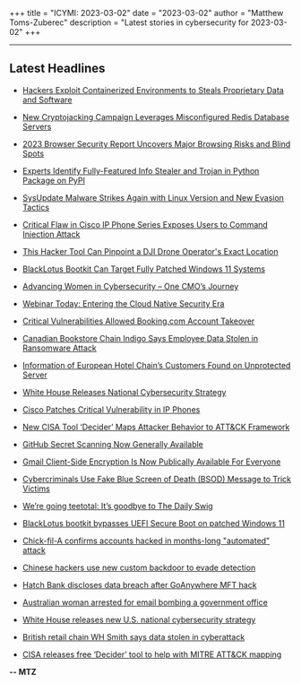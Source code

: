 +++
title = "ICYMI: 2023-03-02"
date = "2023-03-02"
author = "Matthew Toms-Zuberec"
description = "Latest stories in cybersecurity for 2023-03-02"
+++

---------------------------------------------------------------------------
## Latest Headlines
- [Hackers Exploit Containerized Environments to Steals Proprietary Data and Software](https://thehackernews.com/2023/03/hackers-exploit-containerized.html)

- [New Cryptojacking Campaign Leverages Misconfigured Redis Database Servers](https://thehackernews.com/2023/03/new-cryptojacking-campaign-leverages.html)

- [2023 Browser Security Report Uncovers Major Browsing Risks and Blind Spots](https://thehackernews.com/2023/03/2023-browser-security-report-uncovers.html)

- [Experts Identify Fully-Featured Info Stealer and Trojan in Python Package on PyPI](https://thehackernews.com/2023/03/experts-identify-fully-featured-info.html)

- [SysUpdate Malware Strikes Again with Linux Version and New Evasion Tactics](https://thehackernews.com/2023/03/sysupdate-malware-strikes-again-with.html)

- [Critical Flaw in Cisco IP Phone Series Exposes Users to Command Injection Attack](https://thehackernews.com/2023/03/critical-flaw-in-cisco-ip-phone-series.html)

- [This Hacker Tool Can Pinpoint a DJI Drone Operator's Exact Location](https://www.wired.com/story/dji-droneid-operator-location-hacker-tool/)

- [BlackLotus Bootkit Can Target Fully Patched Windows 11 Systems](https://www.securityweek.com/blacklotus-bootkit-can-target-fully-patched-windows-11-systems/)

- [Advancing Women in Cybersecurity – One CMO’s Journey](https://www.securityweek.com/advancing-women-in-cybersecurity-one-cmos-journey/)

- [Webinar Today: Entering the Cloud Native Security Era](https://www.securityweek.com/webinar-tomorrow-entering-the-cloud-native-security-era/)

- [Critical Vulnerabilities Allowed Booking.com Account Takeover](https://www.securityweek.com/critical-vulnerabilities-allowed-booking-com-account-takeover/)

- [Canadian Bookstore Chain Indigo Says Employee Data Stolen in Ransomware Attack](https://www.securityweek.com/canadian-bookstore-chain-indigo-says-employee-data-stolen-in-ransomware-attack/)

- [Information of European Hotel Chain’s Customers Found on Unprotected Server](https://www.securityweek.com/information-of-european-hotel-chains-customers-found-on-unprotected-server/)

- [White House Releases National Cybersecurity Strategy](https://www.securityweek.com/white-house-releases-national-cybersecurity-strategy/)

- [Cisco Patches Critical Vulnerability in IP Phones](https://www.securityweek.com/cisco-patches-critical-vulnerability-in-ip-phones/)

- [New CISA Tool ‘Decider’ Maps Attacker Behavior to ATT&CK Framework](https://www.securityweek.com/new-cisa-tool-decider-maps-attacker-behavior-to-attck-framework/)

- [GitHub Secret Scanning Now Generally Available](https://www.securityweek.com/github-secret-scanning-now-generally-available/)

- [Gmail Client-Side Encryption Is Now Publically Available For Everyone](https://cybersecuritynews.com/gmail-client-side-encryption/)

- [Cybercriminals Use Fake Blue Screen of Death (BSOD) Message to Trick Victims](https://cybersecuritynews.com/fake-blue-screen-of-death/)

- [We’re going teetotal: It’s goodbye to The Daily Swig](https://portswigger.net/daily-swig/were-going-teetotal-its-goodbye-to-the-daily-swig)

- [BlackLotus bootkit bypasses UEFI Secure Boot on patched Windows 11](https://www.bleepingcomputer.com/news/security/blacklotus-bootkit-bypasses-uefi-secure-boot-on-patched-windows-11/)

- [Chick-fil-A confirms accounts hacked in months-long "automated" attack](https://www.bleepingcomputer.com/news/security/chick-fil-a-confirms-accounts-hacked-in-months-long-automated-attack/)

- [Chinese hackers use new custom backdoor to evade detection](https://www.bleepingcomputer.com/news/security/chinese-hackers-use-new-custom-backdoor-to-evade-detection/)

- [Hatch Bank discloses data breach after GoAnywhere MFT hack](https://www.bleepingcomputer.com/news/security/hatch-bank-discloses-data-breach-after-goanywhere-mft-hack/)

- [Australian woman arrested for email bombing a government office](https://www.bleepingcomputer.com/news/security/australian-woman-arrested-for-email-bombing-a-government-office/)

- [White House releases new U.S. national cybersecurity strategy](https://www.bleepingcomputer.com/news/security/white-house-releases-new-us-national-cybersecurity-strategy/)

- [British retail chain WH Smith says data stolen in cyberattack](https://www.bleepingcomputer.com/news/security/british-retail-chain-wh-smith-says-data-stolen-in-cyberattack/)

- [CISA releases free ‘Decider’ tool to help with MITRE ATT&CK mapping](https://www.bleepingcomputer.com/news/security/cisa-releases-free-decider-tool-to-help-with-mitre-attandck-mapping/)

**-- MTZ**